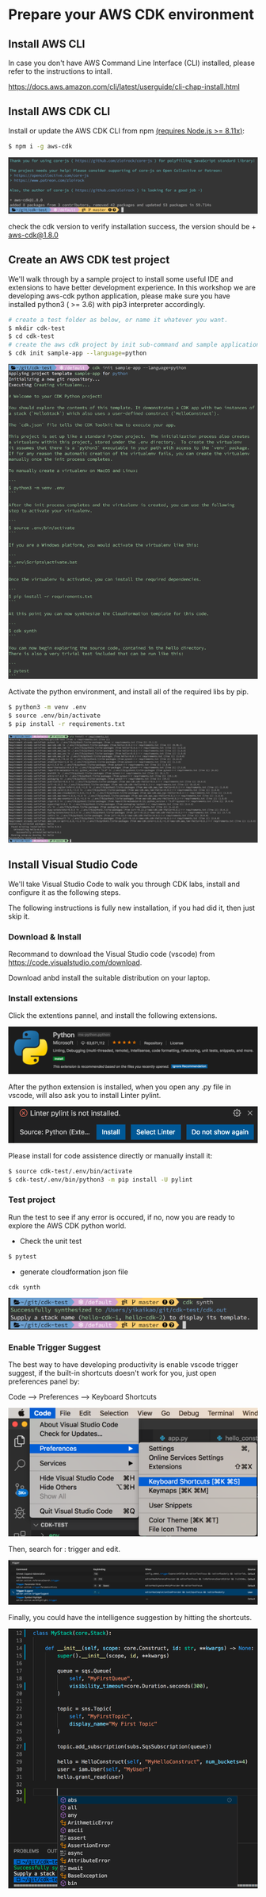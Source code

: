 # Prepare your AWS CDK environment

## Install AWS CLI

In case you don't have AWS Command Line Interface (CLI) installed, please refer to the instructions to intall.

https://docs.aws.amazon.com/cli/latest/userguide/cli-chap-install.html

## Install AWS CDK CLI

Install or update the AWS CDK CLI from npm [(requires Node.js >= 8.11x)](https://nodejs.org/en/download/):

```bash
$ npm i -g aws-cdk
```

![](img/02-cdk-version.png)

check the cdk version to verify installation success, the version should be + aws-cdk@1.8.0

## Create an AWS CDK test project

We'll walk through by a sample project to install some useful IDE and extensions to have better development experience. In this workshop we are developing aws-cdk python application, please make sure you have installed python3 ( >= 3.6) with pip3 interpreter accordingly.

```bash
# create a test folder as below, or name it whatever you want.
$ mkdir cdk-test
$ cd cdk-test
# create the aws cdk project by init sub-command and sample application, specify the language as python
$ cdk init sample-app --language=python
```



![](img/03-init-app.png)



Activate the python environment, and install all of the required libs by pip.

```bash
$ python3 -m venv .env
$ source .env/bin/activate
$ pip install -r requirements.txt
```

![](img/04-pip-install-requirements.png)



## Install Visual Studio Code

We'll take Visual Studio Code to walk you through CDK labs, install and configure it as the following steps.

The following instructions is fully new installation, if you had did it, then just skip it.

### Download & Install

Recommand to download the Visual Studio code (vscode) from https://code.visualstudio.com/download.

Download anbd install the suitable distribution on your laptop.

### Install extensions

Click the extentions pannel, and install the following extensions.

![](img/05-python-extensions.png)

After the python extension is installed, when you open any .py file in vscode,  will also ask you to install Linter pylint. 

![](img/06-linter-pylint.png)

Please install for code assistence directly or manually install it:

```bash
$ source cdk-test/.env/bin/activate                           
$ cdk-test/.env/bin/python3 -m pip install -U pylint
```



### Test project

Run the test to see if any error is occured, if no, now you are ready to explore the AWS CDK python world.

- Check the unit test 

```bash
$ pytest
```

- generate cloudformation json file

```bash
cdk synth
```

![](img/07-cdk-synth.png)



### Enable Trigger Suggest

The best way to have developing productivity is enable vscode trigger suggest, if the built-in shortcuts doesn't work for you, just open preferences panel by: 

 Code --> Preferences --> Keyboard Shortcuts

![](img/08-shortchts.png)

Then, search for : trigger and edit.

![](img/09-newdefinition.png)

Finally, you could have the intelligence suggestion by hitting the shortcuts.

![](img/10-suggest.png)